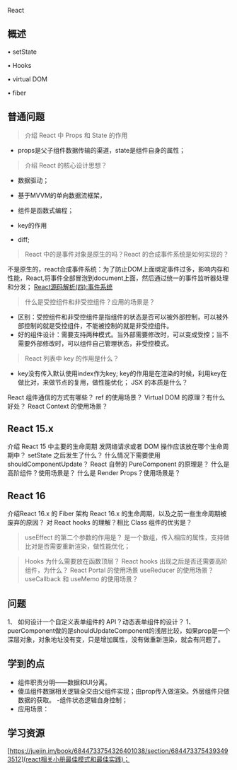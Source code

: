 React
## 概述
• setState

• Hooks

•  virtual DOM

• fiber
## 普通问题
> 介绍 React 中 Props 和 State 的作用
- props是父子组件数据传输的渠道，state是组件自身的属性；

> 介绍 React 的核心设计思想？
- 数据驱动；
- 基于MVVM的单向数据流框架，
- 组件是函数式编程；

- key的作用
- diff;
> React 中的是事件对象是原生的吗？React 的合成事件系统是如何实现的？

不是原生的，react合成事件系统：为了防止DOM上面绑定事件过多，影响内存和性能，React,将事件全部冒泡到document上面，然后通过统一的事件监听器处理和分发；
[React源码解析(四):事件系统](https://juejin.im/post/6844903538762448910)

> 什么是受控组件和非受控组件？应用的场景是？

- 区别：受控组件和非受控组件是指组件的状态是否可以被外部控制，可以被外部控制的就是受控组件，不能被控制的就是非受控组件。
- 好的组件设计：需要支持两种模式。当外部需要修改时，可以变成受控；当不需要外部修改时，可以组件自己管理状态，非受控模式。


> React 列表中 key 的作用是什么？

- key没有传入默认使用index作为key; key的作用是在渲染的时候，利用key在做比对，来做节点的复用，做性能优化；
JSX 的本质是什么？

React 组件通信的方式有哪些？
ref 的使用场景？
Virtual DOM 的原理？有什么好处？
React Context 的使用场景？

## React 15.x
介绍 React 15 中主要的生命周期
发网络请求或者 DOM 操作应该放在哪个生命周期中？
setState 之后发生了什么？
什么情况下需要使用 shouldComponentUpdate？
React 自带的 PureComponent 的原理是？
什么是高阶组件？使用场景是？
什么是 Render Props？使用场景是？

## React 16
介绍React 16.x 的 Fiber 架构
React 16.x 的生命周期，以及之前一些生命周期被废弃的原因？
对 React hooks 的理解？相比 Class 组件的优劣是？
> useEffect 的第二个参数的作用是？
是一个数组，传入相应的属性，支持做比对是否需要重新渲染，做性能优化；

> Hooks 为什么需要放在函数顶层？
> React hooks 出现之后是否还需要高阶组件，为什么？
> React Portal 的使用场景
> useReducer 的使用场景？
> useCallback 和 useMemo 的使用场景？

## 问题
1、 如何设计一个自定义表单组件的 API？动态表单组件的设计？
1、 puerComponent做的是shouldUpdateComponent的浅层比较，如果prop是一个深层对象，对象地址没有变，只是增加属性，没有做重新渲染，就会有问题了。

## 学到的点
- 组件职责分明——数据和UI分离。
- 傻瓜组件数据相关逻辑全交由父组件实现；由prop传入做渲染。外层组件只做数据的获取。
-组件状态逻辑自身控制；
- 应用场景：
## 学习资源
[https://juejin.im/book/6844733754326401038/section/6844733754393493512](react相关小册最佳模式和最佳实践)；